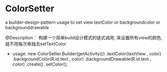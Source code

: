 # ColorSetter
a builder-design-pattern usage to set view textColor or backgroundcolor or backgrounddrawable


@Description： 构建一个简单build设计模式的链式调用, 来设置所有view的颜色, 就不用每次单独去setTextColor
 * usage: new ColorSetter.Builder(getActivity())
            .textColor(textView , color)
            .backgroundColor(R.id.text , color)
            .backgroundDrawable(R.id.text , color)
            .create()
            .setColor();
